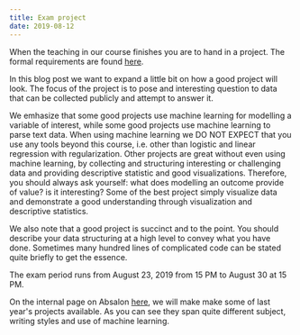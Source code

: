 ```yaml
---
title: Exam project
date: 2019-08-12
---
```



When the teaching in our course finishes you are to hand in a project. The formal requirements are found [here]( https://abjer.github.io/sds2019/page/practical/).

In this blog post we want to expand a little bit on how a good project will look. The focus of the project is to pose and interesting question to data that can be collected publicly and attempt to answer it.

We emhasize that some good projects use machine learning for modelling a variable of interest, while some good projects use machine learning to parse text data. When using machine learning we DO NOT EXPECT that you use any tools beyond this course, i.e. other than logistic and linear regression with regularization. Other projects are great without even using machine learning, by collecting and structuring interesting or challenging data and providing descriptive statistic and good visualizations. Therefore, you should always ask yourself: what does modelling an outcome provide of value? is it interesting? Some of the best project simply visualize data and demonstrate a good understanding through visualization and descriptive statistics.

We also note that a good project is succinct and to the point. You should describe your data structuring at a high level to convey what you have done. Sometimes many hundred lines of complicated code can be stated quite briefly to get the essence.

 The exam period runs from August 23, 2019 from 15 PM to August 30 at 15 PM.

On the internal page on Absalon [here](https://absalon.ku.dk/courses/35139), we will make make some of last year's projects available. As you can see they span quite different subject, writing styles and use of machine learning.
